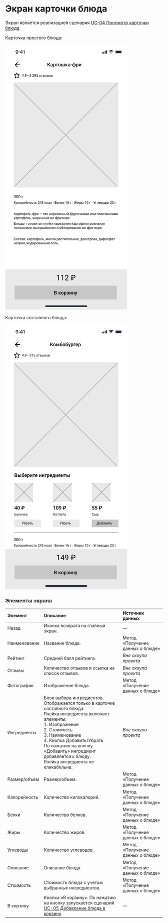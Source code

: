 # Экран карточки блюда

Экран является реализацией сценария [UC-04 Просмотр карточки блюда](../requirements/uc04.md). 

Карточка простого блюда:

![](../img/screen03-1.png) 

Карточка составного блюда:

![](../img/screen03-2.png) 

### Элементы экрана

| **Элемент**   | **Описание**                                                                                                                                                                                                                                                                                                          | **Источник данных**              |
|:--------------|:----------------------------------------------------------------------------------------------------------------------------------------------------------------------------------------------------------------------------------------------------------------------------------------------------------------------|:---------------------------------|
| Назад         | Иконка возврата на главный экран.                                                                                                                                                                                                                                                                                     | —                                |
| Наименование  | Название блюда.                                                                                                                                                                                                                                                                                                       | Метод «Получение данных о блюде» |
| Рейтинг       | Средний балл рейтинга.                                                                                                                                                                                                                                                                                                | *Вне скоупа проекта*             |
| Отзывы        | Количество отзывов и ссылка на список отзывов.                                                                                                                                                                                                                                                                        | *Вне скоупа проекта*             |
| Фотография    | Изображение блюда.                                                                                                                                                                                                                                                                                                    | Метод «Получение данных о блюде» |
| Ингредиенты   | Блок выбора ингредиентов. Отображается только в карточке составного блюда.<br/>Ячейка ингредиента включает элементы:<br/>1. Изображение<br/>2. Стоимость<br/>3. Наименование<br/>4. Кнопка Добавить/Убрать<br/>По нажатию на кнопку «Добавить» ингредиент добавляется к блюду.<br/>Ячейка ингредиента не кликабельна. | *Вне скоупа проекта*             |
| Размер/объем  | Размер/объем.                                                                                                                                                                                                                                                                                                         | Метод «Получение данных о блюде» |
| Калорийность  | Количество килокалорий.                                                                                                                                                                                                                                                                                               | Метод «Получение данных о блюде» |
| Белки         | Количество белков.                                                                                                                                                                                                                                                                                                    | Метод «Получение данных о блюде» |
| Жиры          | Количество жиров.                                                                                                                                                                                                                                                                                                     | Метод «Получение данных о блюде» |
| Углеводы      | Количество углеводов.                                                                                                                                                                                                                                                                                                 | Метод «Получение данных о блюде» |
| Описание      | Описание блюда.                                                                                                                                                                                                                                                                                                       | Метод «Получение данных о блюде» |
| Стоимость     | Стоимость блюда с учетом выбранных ингредиентов.                                                                                                                                                                                                                                                                      | Метод «Получение данных о блюде» |
| В корзину     | Кнопка «В корзину». По нажатию на кнопку запускается сценарий [UC-05 Добавление блюда в корзину](../requirements/uc05.md).                                                                                                                                                                                            | —                                |
